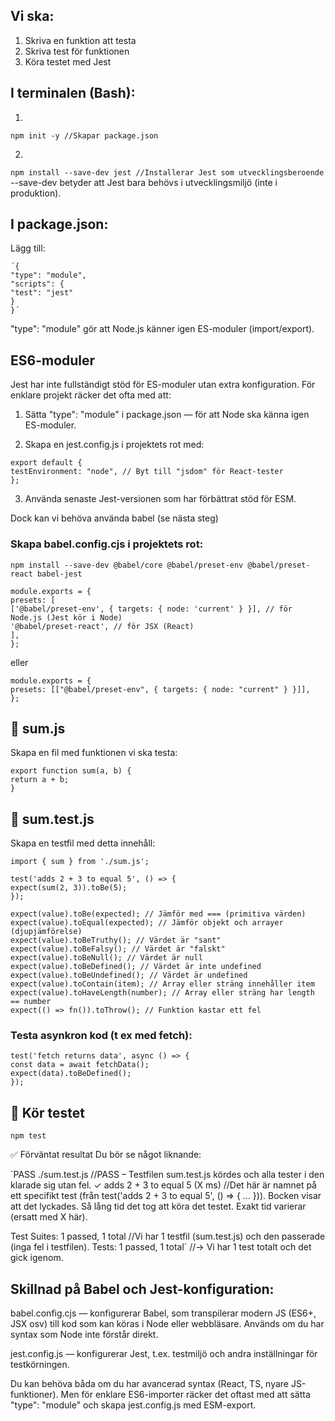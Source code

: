 ## Vi ska:

1. Skriva en funktion att testa
2. Skriva test för funktionen
3. Köra testet med Jest

## I terminalen (Bash):

1.
``` npm init -y //Skapar package.json ```

2.
``` npm install --save-dev jest //Installerar Jest som utvecklingsberoende ```
 --save-dev betyder att Jest bara behövs i utvecklingsmiljö (inte i produktion). 

## I package.json:

Lägg till:

```
´{
"type": "module",
"scripts": {
"test": "jest"
}
}´
 ```

"type": "module" gör att Node.js känner igen ES-moduler (import/export).

## ES6-moduler

Jest har inte fullständigt stöd för ES-moduler utan extra konfiguration. För enklare projekt räcker det ofta med att:

1. Sätta "type": "module" i package.json — för att Node ska känna igen ES-moduler.

2. Skapa en jest.config.js i projektets rot med:
 ```
export default {
testEnvironment: "node", // Byt till "jsdom" för React-tester
};
 ```

3. Använda senaste Jest-versionen som har förbättrat stöd för ESM.

Dock kan vi behöva använda babel (se nästa steg)

### Skapa babel.config.cjs i projektets rot:

 ```
npm install --save-dev @babel/core @babel/preset-env @babel/preset-react babel-jest
 ```

 ```
module.exports = {
presets: [
['@babel/preset-env', { targets: { node: 'current' } }], // för Node.js (Jest kör i Node)
'@babel/preset-react', // för JSX (React)
],
};
 ```

eller

 ```
module.exports = {
presets: [["@babel/preset-env", { targets: { node: "current" } }]],
};
 ```

## 📄 sum.js

Skapa en fil med funktionen vi ska testa:
 ```
export function sum(a, b) {
return a + b;
}
 ```
## 📄 sum.test.js

Skapa en testfil med detta innehåll:

 ```
import { sum } from './sum.js';

test('adds 2 + 3 to equal 5', () => {
expect(sum(2, 3)).toBe(5);
});
 ```

 ```
expect(value).toBe(expected); // Jämför med === (primitiva värden)
expect(value).toEqual(expected); // Jämför objekt och arrayer (djupjämförelse)
expect(value).toBeTruthy(); // Värdet är "sant"
expect(value).toBeFalsy(); // Värdet är "falskt"
expect(value).toBeNull(); // Värdet är null
expect(value).toBeDefined(); // Värdet är inte undefined
expect(value).toBeUndefined(); // Värdet är undefined
expect(value).toContain(item); // Array eller sträng innehåller item
expect(value).toHaveLength(number); // Array eller sträng har length == number
expect(() => fn()).toThrow(); // Funktion kastar ett fel
 ```

### Testa asynkron kod (t ex med fetch):

 ```
test('fetch returns data', async () => {
const data = await fetchData();
expect(data).toBeDefined();
});
 ```

## 🧪 Kör testet

 ```npm test ```

✅ Förväntat resultat
Du bör se något liknande:

´PASS ./sum.test.js //PASS – Testfilen sum.test.js kördes och alla tester i den klarade sig utan fel.
✓ adds 2 + 3 to equal 5 (X ms) //Det här är namnet på ett specifikt test (från test('adds 2 + 3 to equal 5', () => { ... })). Bocken visar att det lyckades. Så lång tid det tog att köra det testet. Exakt tid varierar (ersatt med X här).

Test Suites: 1 passed, 1 total //Vi har 1 testfil (sum.test.js) och den passerade (inga fel i testfilen).
Tests: 1 passed, 1 total´ //→ Vi har 1 test totalt och det gick igenom.

## Skillnad på Babel och Jest-konfiguration:

babel.config.cjs — konfigurerar Babel, som transpilerar modern JS (ES6+, JSX osv) till kod som kan köras i Node eller webbläsare. Används om du har syntax som Node inte förstår direkt.

jest.config.js — konfigurerar Jest, t.ex. testmiljö och andra inställningar för testkörningen.

Du kan behöva båda om du har avancerad syntax (React, TS, nyare JS-funktioner). Men för enklare ES6-importer räcker det oftast med att sätta "type": "module" och skapa jest.config.js med ESM-export.

